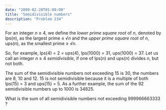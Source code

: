 ```yaml
---
date: "2009-02-28T01:00:00"
title: "Semidivisible numbers"
description: "Problem 234"
---
```


<p>For an integer <var>n</var> ≥ 4, we define the <i>lower prime square root</i> of <var>n</var>, denoted by lps(<var>n</var>), as the largest prime ≤ √<var>n</var> and the <i>upper prime square root</i> of <var>n</var>, ups(<var>n</var>), as the smallest prime ≥ √<var>n</var>.</p>
<p>So, for example, lps(4) = 2 = ups(4), lps(1000) = 31, ups(1000) = 37.
Let us call an integer <var>n</var> ≥ 4 <i>semidivisible</i>, if one of lps(<var>n</var>) and ups(<var>n</var>) divides <var>n</var>, but not both.</p>
<p>The sum of the semidivisible numbers not exceeding 15 is 30, the numbers are 8, 10 and 12. 15 is not semidivisible because it is a multiple of both lps(15) = 3 and ups(15) = 5.
As a further example, the sum of the 92 semidivisible numbers up to 1000 is 34825.</p>
<p>What is the sum of all semidivisible numbers not exceeding 999966663333 ?</p>

